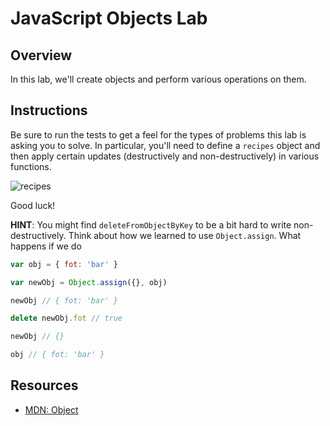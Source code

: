 # JavaScript Objects Lab

## Overview

In this lab, we'll create objects and perform various operations on them. 

## Instructions

Be sure to run the tests to get a feel for the types of problems this lab is
asking you to solve. In particular, you'll need to define a `recipes` object and
then apply certain updates (destructively and non-destructively) in various
functions.

![recipes](http://i.giphy.com/l0HFjaGmrbHanFXNe.gif)

Good luck!

**HINT**: You might find `deleteFromObjectByKey` to be a bit hard to write non-destructively. Think about how we learned to use `Object.assign`. What happens if we do

``` javascript
var obj = { fot: 'bar' }

var newObj = Object.assign({}, obj)

newObj // { fot: 'bar' }

delete newObj.fot // true

newObj // {}

obj // { fot: 'bar' }
```



## Resources

- [MDN: Object](https://developer.mozilla.org/en-US/docs/Web/JavaScript/Reference/Global_Objects/Object)
